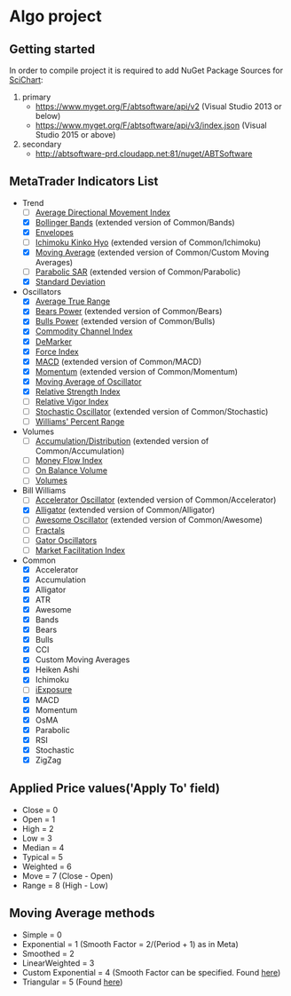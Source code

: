 Algo project
============

## Getting started

In order to compile project it is required to add NuGet Package Sources for
[SciChart](http://support.scichart.com/index.php?/Knowledgebase/Article/View/17232/37/getting-nightly-builds-with-nuget):
 1. primary
 	 - https://www.myget.org/F/abtsoftware/api/v2  (Visual Studio 2013 or below)
 	 - https://www.myget.org/F/abtsoftware/api/v3/index.json (Visual Studio 2015 or above)
 2. secondary
 	 - http://abtsoftware-prd.cloudapp.net:81/nuget/ABTSoftware

## MetaTrader Indicators List

 - Trend
  	- [ ] [Average Directional Movement Index](https://intranet.fxopen.org/jira/browse/TTALGO-57)
  	- [x] [Bollinger Bands](https://intranet.fxopen.org/jira/browse/TTALGO-76) (extended version of Common/Bands)
  	- [x] [Envelopes](https://intranet.fxopen.org/jira/browse/TTALGO-58)
  	- [ ] [Ichimoku Kinko Hyo](https://intranet.fxopen.org/jira/browse/TTALGO-77) (extended version of Common/Ichimoku)
  	- [x] [Moving Average](https://intranet.fxopen.org/jira/browse/TTALGO-78) (extended version of Common/Custom Moving Averages)
  	- [ ] [Parabolic SAR](https://intranet.fxopen.org/jira/browse/TTALGO-79) (extended version of Common/Parabolic)
  	- [x] [Standard Deviation](https://intranet.fxopen.org/jira/browse/TTALGO-59)
 - Oscillators
 	- [x] [Average True Range](https://intranet.fxopen.org/jira/browse/TTALGO-60)
 	- [x] [Bears Power](https://intranet.fxopen.org/jira/browse/TTALGO-80) (extended version of Common/Bears)
 	- [x] [Bulls Power](https://intranet.fxopen.org/jira/browse/TTALGO-81) (extended version of Common/Bulls)
 	- [x] [Commodity Channel Index](https://intranet.fxopen.org/jira/browse/TTALGO-61)
 	- [x] [DeMarker](https://intranet.fxopen.org/jira/browse/TTALGO-62)
 	- [x] [Force Index](https://intranet.fxopen.org/jira/browse/TTALGO-63)
 	- [x] [MACD](https://intranet.fxopen.org/jira/browse/TTALGO-82) (extended version of Common/MACD)
 	- [x] [Momentum](https://intranet.fxopen.org/jira/browse/TTALGO-83) (extended version of Common/Momentum)
 	- [x] [Moving Average of Oscillator](https://intranet.fxopen.org/jira/browse/TTALGO-64)
 	- [x] [Relative Strength Index](https://intranet.fxopen.org/jira/browse/TTALGO-65)
 	- [ ] [Relative Vigor Index](https://intranet.fxopen.org/jira/browse/TTALGO-66)
 	- [ ] [Stochastic Oscillator](https://intranet.fxopen.org/jira/browse/TTALGO-84) (extended version of Common/Stochastic)
 	- [ ] [Williams' Percent Range](https://intranet.fxopen.org/jira/browse/TTALGO-67)
 - Volumes
 	- [ ] [Accumulation/Distribution](https://intranet.fxopen.org/jira/browse/TTALGO-85) (extended version of Common/Accumulation)
 	- [ ] [Money Flow Index](https://intranet.fxopen.org/jira/browse/TTALGO-68)
 	- [ ] [On Balance Volume](https://intranet.fxopen.org/jira/browse/TTALGO-69)
 	- [ ] [Volumes](https://intranet.fxopen.org/jira/browse/TTALGO-70)
 - Bill Williams
 	- [ ] [Accelerator Oscillator](https://intranet.fxopen.org/jira/browse/TTALGO-86) (extended version of Common/Accelerator)
 	- [x] [Alligator](https://intranet.fxopen.org/jira/browse/TTALGO-87) (extended version of Common/Alligator)
 	- [ ] [Awesome Oscillator](https://intranet.fxopen.org/jira/browse/TTALGO-88) (extended version of Common/Awesome)
 	- [ ] [Fractals](https://intranet.fxopen.org/jira/browse/TTALGO-71)
 	- [ ] [Gator Oscillators](https://intranet.fxopen.org/jira/browse/TTALGO-72)
 	- [ ] [Market Facilitation Index](https://intranet.fxopen.org/jira/browse/TTALGO-73)
 - Common
	 - [x] Accelerator
	 - [x] Accumulation
	 - [x] Alligator
	 - [x] ATR
	 - [x] Awesome
	 - [x] Bands
	 - [x] Bears
	 - [x] Bulls
	 - [x] CCI
	 - [x] Custom Moving Averages
	 - [x] Heiken Ashi
	 - [x] Ichimoku
	 - [ ] [iExposure](https://intranet.fxopen.org/jira/browse/TTALGO-74)
	 - [x] MACD
	 - [x] Momentum
	 - [x] OsMA
	 - [x] Parabolic
	 - [x] RSI
	 - [x] Stochastic
	 - [x] ZigZag

## Applied Price values('Apply To' field)
 - Close = 0
 - Open = 1
 - High = 2
 - Low = 3
 - Median = 4
 - Typical = 5
 - Weighted = 6
 - Move = 7 (Close - Open)
 - Range = 8 (High - Low)

## Moving Average methods
 - Simple = 0
 - Exponential = 1 (Smooth Factor = 2/(Period + 1) as in Meta)
 - Smoothed = 2
 - LinearWeighted = 3
 - Custom Exponential = 4 (Smooth Factor can be specified. Found [here](https://intranet.fxopen.org/wiki/display/TIC/Moving+Average))
 - Triangular = 5 (Found [here](https://intranet.fxopen.org/wiki/display/TIC/Moving+Average))

